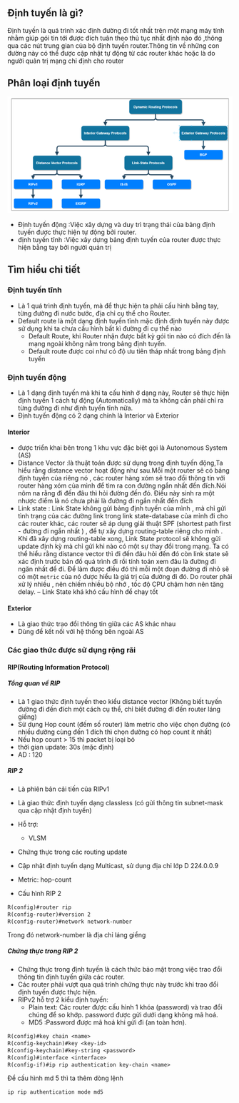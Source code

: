 ## Định tuyến là gì?
Định tuyến là quá trình xác định đường đi tốt nhất trên một mạng máy tính nhằm giúp gói tin tới được đích tuân theo thủ tục nhất định nào đó ,thông qua các nút trung gian của bộ định tuyến router.Thông tin về những con đường này có thể được cập nhật tự động từ các router khác hoặc là do người quản trị mạng chỉ định cho router
## Phân loại định tuyến
![Alt](/thuctap/anh/Screenshot_66.png)
- Định tuyến động :Việc xây dựng và duy trì trạng thái của bảng định tuyến được thực hiện tự động bởi router.
- định tuyến tĩnh :Việc xây dựng bảng định tuyến của router được thực hiện bằng tay bởi người quản trị
## Tìm hiểu chi tiết
### Định tuyến tĩnh
- Là 1 quá trình định tuyến, mà để thực hiện ta phải cấu hình bằng tay, từng đường đi nước bước, địa chỉ cụ thể cho Router.
- Default route là một dạng định tuyến tĩnh mặc định định tuyến này được sử dụng khi ta chưa cấu hình bất kì đường đi cụ thể nào
  - Default Route, khi Router nhận được bất kỳ gói tin nào có đích đến là mạng ngoài không nằm trong bảng định tuyến.
  - Default route được coi như có độ ưu tiên tháp nhất trong bảng định tuyến
### Định tuyến động
- Là 1 dạng định tuyến mà khi ta cấu hình ở dạng này, Router sẽ thực hiện định tuyến 1 cách tự động (Automatically) mà ta không cần phải chỉ ra từng đường đi như định tuyến tĩnh nữa.
- Định tuyến động có 2 dạng chính là Interior và Exterior

#### Interior
- được triển khai bên trong 1 khu vực đặc biệt gọi là Autonomous System (AS)
- Distance Vector :là thuật toán được sử dụng trong định tuyến động,Ta hiểu rằng distance vector hoạt động như sau.Mỗi một router sẽ có bảng định tuyến của riêng nó , các router hàng xóm sẽ trao đổi thông tin với router hàng xóm của mình để tìm ra con đường ngắn nhất đến đích.Nói nôm na rằng đi đến đâu thì hỏi đường đến đó. Điều này sinh ra một nhược điểm là nó chưa phải là đường đi ngắn nhất đến đích
- Link state : Link State không gửi bảng định tuyến của mình , mà chỉ gửi tình trạng của các đường link trong link state-database của mình đi cho các router khác, các router sẽ áp dụng giải thuật SPF (shortest path first - đường đi ngắn nhất ) , để tự xây dựng routing-table riêng cho mình . Khi đã xây dựng routing-table xong, Link State protocol sẽ không gửi update định kỳ mà chỉ gửi khi nào có một sự thay đổi trong mạng. Ta có thể hiểu rằng distance vector thì đi đến đâu hỏi đến đó còn link state sẽ xác định trước bản đồ quá trình đi rồi tính toán xem đâu là đường đi ngăn nhất để đi. Để làm được điều đó thì mỗi một đoạn đường đi nhỏ sẽ có một `metric` của nó được hiểu là giá trị của đường đi đó. Do router phải xử lý nhiều , nên chiếm nhiều bộ nhớ , tốc độ CPU chậm hơn nên tăng delay. – Link State khá khó cấu hình để chạy tốt 

#### Exterior 
- Là giao thức trao đổi thông tin giữa các AS khác nhau
- Dùng để kết nối với hệ thống bên ngoài AS

### Các giao thức được sử dụng rộng rãi
#### RIP(Routing Information Protocol)
##### Tổng quan về RIP
- Là 1 giao thức định tuyến theo kiểu distance vector (Không biết tuyến đường đi đến đích một cách cụ thể, chỉ biết đường đi đến router láng giềng)
- Sử dụng Hop count (đếm số router) làm metric cho việc chọn đường (có nhiều đường cùng đến 1 đích thì chọn đường có hop count ít nhất)
- Nếu hop count > 15 thì packet bị loại bỏ
- thời gian update: 30s (mặc định)
- AD : 120
##### RIP 2
- Là phiên bản cải tiến của RIPv1
- Là giao thức định tuyến dạng classless (có gửi thông tin subnet-mask qua cập nhật định tuyến)
- Hỗ trợ:
  - VLSM
 - Chứng thực trong các routing update
  - Cập nhật định tuyến dạng Multicast, sử dụng địa chỉ lớp D 224.0.0.9
  - Metric: hop-count

- Cấu hình RIP 2

```
R(config)#router rip
R(config-router)#version 2
R(config-router)#network network-number
```
Trong đó network-number là địa chỉ láng giềng
##### Chứng thực trong RIP 2

- Chứng thực trong định tuyến là cách thức bảo mật trong việc trao đổi thông tin định tuyến giữa các router.
- Các router phải vượt qua quá trình chứng thực này trước khi trao đổi định tuyến được thực hiện.
- RIPv2 hỗ trợ 2 kiểu định tuyến:
    - Plain text: Các router được cấu hình 1 khóa (password) và trao đổi chúng để so khớp. password được gửi dưới dạng không mã hoá.
    - MD5 :Password được mã hoá khi gửi đi (an toàn hơn).

```
R(config)#key chain <name>
R(config-keychain)#key <key-id>
R(config-keychain)#key-string <password>
R(config)#interface <interface>
R(config-if)#ip rip authentication key-chain <name>
```
Để cấu hình md 5 thì ta thêm dòng lệnh
```
ip rip authentication mode md5
```




